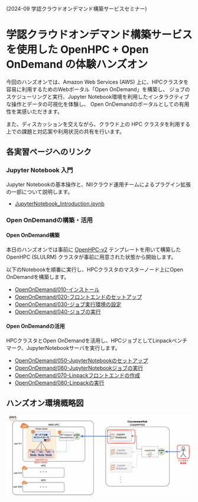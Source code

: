 (2024-09 学認クラウドオンデマンド構築サービスセミナー)

# 学認クラウドオンデマンド構築サービスを使用した OpenHPC + Open OnDemand の体験ハンズオン

今回のハンズオンでは、Amazon Web Services (AWS) 上に、HPCクラスタを容易に利用するためのWebポータル「Open OnDemand」を構築し、
ジョブのスケジューリングと実行、Jupyter Notebook環境を利用したインタラクティブな操作とデータの可視化を体験し、
Open OnDemandのポータルとしての有用性を実感いただきます。

また、ディスカッションを交えながら、クラウド上の HPC クラスタを利用する上での課題と対応案や利用状況の共有を行います。

## 各実習ページへのリンク

### Jupyter Notebook 入門

Jupyter Notebookの基本操作と、NIIクラウド運用チームによるプラグイン拡張の一部について説明します。

- [JupyterNotebook_Introduction.ipynb](JupyterNotebook_Introduction.ipynb)

### Open OnDemandの構築・活用

#### Open OnDemand構築

本日のハンズオンでは事前に [OpenHPC-v2](./OpenHPC-v2/) テンプレートを用いて構築したOpenHPC (SLULRM) クラスタが事前に用意された状態から開始します。

以下のNotebookを順番に実行し、HPCクラスタのマスターノード上にOpen OnDemandを構築します。

- [OpenOnDemand/010-インストール](OpenOnDemand/010-インストール.ipynb)
- [OpenOnDemand/020-フロントエンドのセットアップ](OpenOnDemand/020-フロントエンドのセットアップ.ipynb)
- [OpenOnDemand/030-ジョブ実行環境の設定](OpenOnDemand/030-ジョブ実行環境の設定.ipynb)
- [OpenOnDemand/040-ジョブの実行](OpenOnDemand/040-ジョブの実行.ipynb)

#### Open OnDemandの活用

HPCクラスタとOpen OnDemandを活用し、HPCジョブとしてLinpackベンチマーク、JupyterNotebookサーバを実行します。

- [OpenOnDemand/050-JupyterNotebookのセットアップ](OpenOnDemand/050-JupyterNotebookのセットアップ.ipynb)
- [OpenOnDemand/060-JupyterNotebookジョブの実行](OpenOnDemand/060-JupyterNotebookジョブの実行.ipynb)
- [OpenOnDemand/070-Linpackフロントエンドの作成](OpenOnDemand/070-Linpackフロントエンドの作成.ipynb)
- [OpenOnDemand/080-Linpackの実行](OpenOnDemand/080-Linpackの実行.ipynb)

## ハンズオン環境概略図

![](images/000-004-handson.png)
